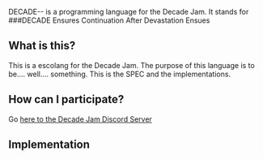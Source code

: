 DECADE-- is a programming language for the Decade Jam. It stands for ###DECADE Ensures Continuation After Devastation Ensues

## What is this?
This is a escolang for the Decade Jam. The purpose of this language is to be.... well.... something. 
This is the SPEC and the implementations.

## How can I participate?
Go [here to the Decade Jam Discord Server](https://discord.gg/BrzHv3bYPV) 

## Implementation

